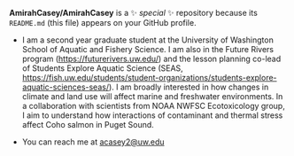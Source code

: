 
**AmirahCasey/AmirahCasey** is a ✨ _special_ ✨ repository because its `README.md` (this file) appears on your GitHub profile. 
- I am a second year graduate student at the University of Washington School of Aquatic and Fishery Science. I am also in the Future Rivers program (https://futurerivers.uw.edu/) and the lesson planning co-lead of Students Explore Aquatic Science (SEAS, https://fish.uw.edu/students/student-organizations/students-explore-aquatic-sciences-seas/). I am broadly interested in how changes in climate and land use will affect marine and freshwater environments. In a collaboration with scientists from NOAA NWFSC Ecotoxicology group, I aim to understand how interactions of contaminant and thermal stress affect Coho salmon in Puget Sound. 

- You can reach me at acasey2@uw.edu
